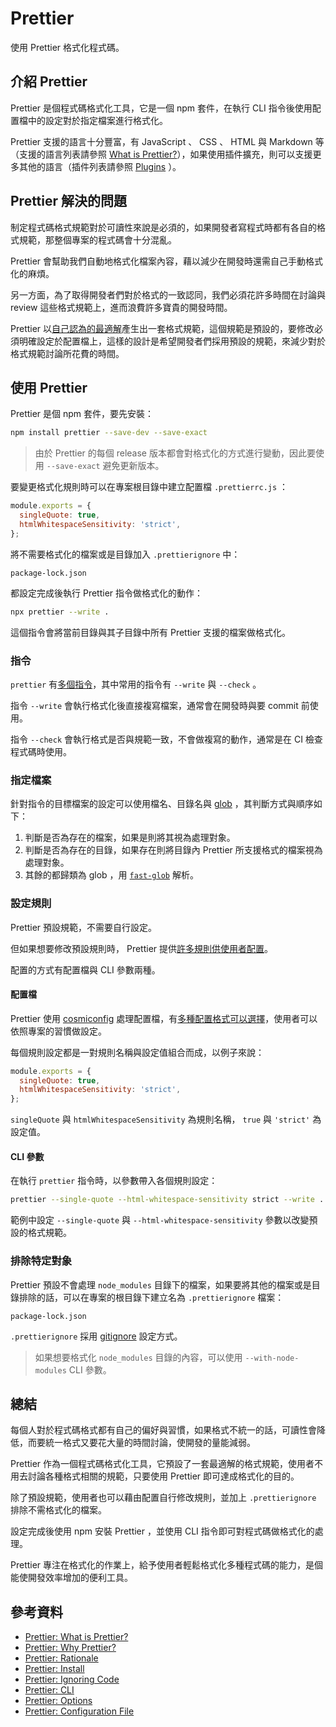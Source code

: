 # Prettier

使用 Prettier 格式化程式碼。

## 介紹 Prettier

Prettier 是個程式碼格式化工具，它是一個 npm 套件，在執行 CLI 指令後使用配置檔中的設定對於指定檔案進行格式化。

Prettier 支援的語言十分豐富，有 JavaScript 、 CSS 、 HTML 與 Markdown 等（支援的語言列表請參照 [What is Prettier?](https://prettier.io/docs/en/index.html)），如果使用插件擴充，則可以支援更多其他的語言（插件列表請參照 [Plugins](https://prettier.io/docs/en/plugins.html#official-plugins) ）。

## Prettier 解決的問題

制定程式碼格式規範對於可讀性來說是必須的，如果開發者寫程式時都有各自的格式規範，那整個專案的程式碼會十分混亂。

Prettier 會幫助我們自動地格式化檔案內容，藉以減少在開發時還需自己手動格式化的麻煩。

另一方面，為了取得開發者們對於格式的一致認同，我們必須花許多時間在討論與 review 這些格式規範上，進而浪費許多寶貴的開發時間。

Prettier 以[自己認為的最適解](https://prettier.io/docs/en/rationale.html)產生出一套格式規範，這個規範是預設的，要修改必須明確設定於配置檔上，這樣的設計是希望開發者們採用預設的規範，來減少對於格式規範討論所花費的時間。

## 使用 Prettier

Prettier 是個 npm 套件，要先安裝：

```bash
npm install prettier --save-dev --save-exact
```

> 由於 Prettier 的每個 release 版本都會對格式化的方式進行變動，因此要使用 `--save-exact` 避免更新版本。

要變更格式化規則時可以在專案根目錄中建立配置檔 `.prettierrc.js` ：

```js
module.exports = {
  singleQuote: true,
  htmlWhitespaceSensitivity: 'strict',
};
```

將不需要格式化的檔案或是目錄加入 `.prettierignore` 中：

```shell
package-lock.json
```

都設定完成後執行 Prettier 指令做格式化的動作：

```bash
npx prettier --write .
```

這個指令會將當前目錄與其子目錄中所有 Prettier 支援的檔案做格式化。

### 指令

`prettier` 有[多個指令](https://prettier.io/docs/en/cli.html)，其中常用的指令有 `--write` 與 `--check` 。

指令 `--write` 會執行格式化後直接複寫檔案，通常會在開發時與要 commit 前使用。

指令 `--check` 會執行格式是否與規範一致，不會做複寫的動作，通常是在 CI 檢查程式碼時使用。

### 指定檔案

針對指令的目標檔案的設定可以使用檔名、目錄名與 [glob](<https://en.wikipedia.org/wiki/Glob_(programming)>) ，其判斷方式與順序如下：

1. 判斷是否為存在的檔案，如果是則將其視為處理對象。
2. 判斷是否為存在的目錄，如果存在則將目錄內 Prettier 所支援格式的檔案視為處理對象。
3. 其餘的都歸類為 glob ，用 [`fast-glob`](https://github.com/mrmlnc/fast-glob) 解析。

### 設定規則

Prettier 預設規範，不需要自行設定。

但如果想要修改預設規則時， Prettier 提供[許多規則供使用者配置](https://prettier.io/docs/en/options.html)。

配置的方式有配置檔與 CLI 參數兩種。

#### 配置檔

Prettier 使用 [cosmiconfig](https://github.com/davidtheclark/cosmiconfig) 處理配置檔，有[多種配置格式可以選擇](https://prettier.io/docs/en/configuration.html)，使用者可以依照專案的習慣做設定。

每個規則設定都是一對規則名稱與設定值組合而成，以例子來說：

```js
module.exports = {
  singleQuote: true,
  htmlWhitespaceSensitivity: 'strict',
};
```

`singleQuote` 與 `htmlWhitespaceSensitivity` 為規則名稱， `true` 與 `'strict'` 為設定值。

#### CLI 參數

在執行 `prettier` 指令時，以參數帶入各個規則設定：

```bash
prettier --single-quote --html-whitespace-sensitivity strict --write .
```

範例中設定 `--single-quote` 與 `--html-whitespace-sensitivity` 參數以改變預設的格式規範。

### 排除特定對象

Prettier 預設不會處理 `node_modules` 目錄下的檔案，如果要將其他的檔案或是目錄排除的話，可以在專案的根目錄下建立名為 `.prettierignore` 檔案：

```shell
package-lock.json
```

`.prettierignore` 採用 [gitignore](https://git-scm.com/docs/gitignore#_pattern_format) 設定方式。

> 如果想要格式化 `node_modules` 目錄的內容，可以使用 `--with-node-modules` CLI 參數。

## 總結

每個人對於程式碼格式都有自己的偏好與習慣，如果格式不統一的話，可讀性會降低，而要統一格式又要花大量的時間討論，使開發的量能減弱。

Prettier 作為一個程式碼格式化工具，它預設了一套最適解的格式規範，使用者不用去討論各種格式相關的規範，只要使用 Prettier 即可達成格式化的目的。

除了預設規範，使用者也可以藉由配置自行修改規則，並加上 `.prettierignore` 排除不需格式化的檔案。

設定完成後使用 npm 安裝 Prettier ，並使用 CLI 指令即可對程式碼做格式化的處理。

Prettier 專注在格式化的作業上，給予使用者輕鬆格式化多種程式碼的能力，是個能使開發效率增加的便利工具。

## 參考資料

- [Prettier: What is Prettier?](https://prettier.io/docs/en/index.html)
- [Prettier: Why Prettier?](https://prettier.io/docs/en/why-prettier.html)
- [Prettier: Rationale](https://prettier.io/docs/en/rationale.html)
- [Prettier: Install](https://prettier.io/docs/en/install.html)
- [Prettier: Ignoring Code](https://prettier.io/docs/en/ignore.html)
- [Prettier: CLI](https://prettier.io/docs/en/cli.html)
- [Prettier: Options](https://prettier.io/docs/en/options.html)
- [Prettier: Configuration File](https://prettier.io/docs/en/configuration.html)
